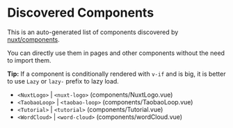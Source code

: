 # Discovered Components

This is an auto-generated list of components discovered by [nuxt/components](https://github.com/nuxt/components).

You can directly use them in pages and other components without the need to import them.

**Tip:** If a component is conditionally rendered with `v-if` and is big, it is better to use `Lazy` or `lazy-` prefix to lazy load.

- `<NuxtLogo>` | `<nuxt-logo>` (components/NuxtLogo.vue)
- `<TaobaoLoop>` | `<taobao-loop>` (components/TaobaoLoop.vue)
- `<Tutorial>` | `<tutorial>` (components/Tutorial.vue)
- `<WordCloud>` | `<word-cloud>` (components/wordCloud.vue)
